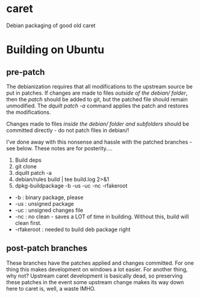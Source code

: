 # caret
Debian packaging of good old caret


# Building on Ubuntu

## pre-patch

The debianization requires that all modifications to the upstream source be put in patches. If changes are made to files
*outside of the debian/ folder*, then the *patch* should be added to git, but the patched file should remain unmodified. 
The *dquilt patch -a* command applies the patch and restores the modifications. 

Changes made to files *inside the debian/ folder and subfolders* should be committed directly - do not patch files in debian/!

I've done away with this nonsense and hassle with the patched branches - see below. These notes are for posterity....

1. Build deps
1. git clone
1. dquilt patch -a
1. debian/rules build | tee build.log 2>&1
1. dpkg-buildpackage -b -us -uc -nc -rfakeroot
 * -b : binary package, please
 * -us : unsigned package
 * -uc : unsigned changes file
 * -nc : no clean - saves a LOT of time in building. Without this, build will clean first.
 * -rfakeroot : needed to build deb package right
 
 
## post-patch branches
 
These branches have the patches applied and changes committed. For one thing this makes development on windows a lot easier. 
For another thing, why not? Upstream caret development is basically dead, so preserving these patches in the event some 
upstream change makes its way down here to caret is, well, a waste IMHO.


